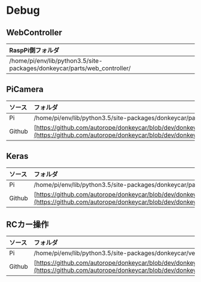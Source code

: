# Debug

## WebController

|RaspPi側フォルダ|
|:--|
|/home/pi/env/lib/python3.5/site-packages/donkeycar/parts/web_controller/|

## PiCamera

|ソース|フォルダ|
|:--|:--|
|Pi|/home/pi/env/lib/python3.5/site-packages/donkeycar/parts/camera.py|
|Github|[https://github.com/autorope/donkeycar/blob/dev/donkeycar/parts/camera.py](https://github.com/autorope/donkeycar/blob/dev/donkeycar/parts/camera.py)|

## Keras

|ソース|フォルダ|
|:--|:--|
|Pi|/home/pi/env/lib/python3.5/site-packages/donkeycar/parts/keras.py|
|Github|[https://github.com/autorope/donkeycar/blob/dev/donkeycar/parts/keras.py](https://github.com/autorope/donkeycar/blob/dev/donkeycar/parts/keras.py)|

## RCカー操作

|ソース|フォルダ|
|:--|:--|
|Pi|/home/pi/env/lib/python3.5/site-packages/donkeycar/vehicle.py|
|Github|[https://github.com/autorope/donkeycar/blob/dev/donkeycar/vehicle.py](https://github.com/autorope/donkeycar/blob/dev/donkeycar/vehicle.py)|


